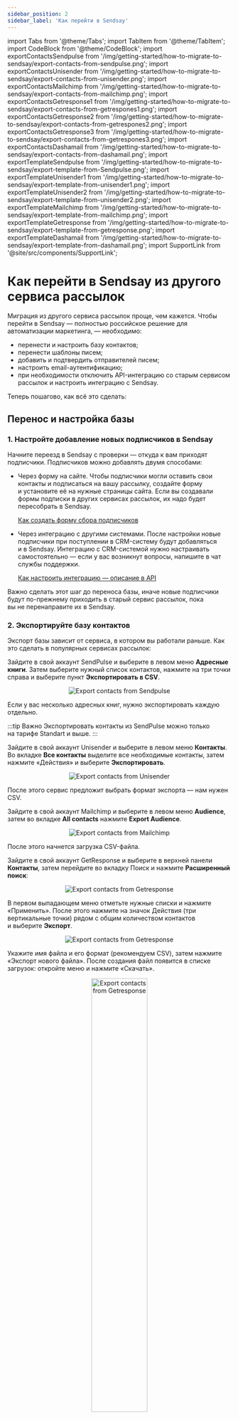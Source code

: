 ```yaml
---
sidebar_position: 2
sidebar_label: 'Как перейти в Sendsay'
---
```


import Tabs from '@theme/Tabs';
import TabItem from '@theme/TabItem';
import CodeBlock from '@theme/CodeBlock';
import exportContactsSendpulse from '/img/getting-started/how-to-migrate-to-sendsay/export-contacts-from-sendpulse.png';
import exportContactsUnisender from '/img/getting-started/how-to-migrate-to-sendsay/export-contacts-from-unisender.png';
import exportContactsMailchimp from '/img/getting-started/how-to-migrate-to-sendsay/export-contacts-from-mailchimp.png';
import exportContactsGetresponse1 from '/img/getting-started/how-to-migrate-to-sendsay/export-contacts-from-getrespones1.png';
import exportContactsGetresponse2 from '/img/getting-started/how-to-migrate-to-sendsay/export-contacts-from-getrespones2.png';
import exportContactsGetresponse3 from '/img/getting-started/how-to-migrate-to-sendsay/export-contacts-from-getrespones3.png';
import exportContactsDashamail from '/img/getting-started/how-to-migrate-to-sendsay/export-contacts-from-dashamail.png';
import exportTemplateSendpulse from '/img/getting-started/how-to-migrate-to-sendsay/export-template-from-Sendpulse.png';
import exportTemplateUnisender1 from '/img/getting-started/how-to-migrate-to-sendsay/export-template-from-unisender1.png';
import exportTemplateUnisender2 from '/img/getting-started/how-to-migrate-to-sendsay/export-template-from-unisender2.png';
import exportTemplateMailchimp from '/img/getting-started/how-to-migrate-to-sendsay/export-template-from-mailchimp.png';
import exportTemplateGetresponse from '/img/getting-started/how-to-migrate-to-sendsay/export-template-from-getresponse.png';
import exportTemplateDashamail from '/img/getting-started/how-to-migrate-to-sendsay/export-template-from-dashamail.png';
import SupportLink from '@site/src/components/SupportLink';

# Как перейти в Sendsay из другого сервиса рассылок

Миграция из другого сервиса рассылок проще, чем кажется. Чтобы перейти в&nbsp;Sendsay&nbsp;&mdash; полностью российское решение для автоматизации маркетинга,&nbsp;&mdash; необходимо:

- перенести и&nbsp;настроить базу контактов;
- перенести шаблоны писем;
- добавить и&nbsp;подтвердить отправителей писем;
- настроить email-аутентификацию;
- при необходимости отключить API-интеграцию со&nbsp;старым сервисом рассылок и&nbsp;настроить интеграцию с&nbsp;Sendsay.

Теперь пошагово, как всё это сделать:

## Перенос и&nbsp;настройка базы

### 1. Настройте добавление новых подписчиков в&nbsp;Sendsay

Начните переезд в&nbsp;Sendsay с&nbsp;проверки&nbsp;&mdash; откуда к&nbsp;вам приходят подписчики. Подписчиков можно добавлять двумя способами:

- Через форму на&nbsp;сайте. Чтобы подписчики могли оставить свои контакты и&nbsp;подписаться на&nbsp;вашу рассылку, создайте форму и&nbsp;установите её&nbsp;на&nbsp;нужные страницы сайта. Если вы&nbsp;создавали формы подписки в&nbsp;других сервисах рассылок, их&nbsp;надо будет пересобрать в&nbsp;Sendsay.

  [Как создать форму сбора подписчиков](https://docs.sendsay.ru/forms/signup-forms)

- Через интеграцию с&nbsp;другими системами. После настройки новые подписчики при поступлении в&nbsp;CRM-систему будут добавляться и&nbsp;в&nbsp;Sendsay. Интеграцию с&nbsp;CRM-системой нужно настраивать самостоятельно&nbsp;&mdash; если у&nbsp;вас возникнут вопросы, <SupportLink>напишите в чат службы поддержки</SupportLink>.

  [Как настроить интеграцию — описание в API](https://sendsay.ru/api/api.html#%D0%98%D0%BD%D1%82%D0%B5%D0%B3%D1%80%D0%B0%D1%86%D0%B8%D1%8F)

Важно сделать этот шаг до&nbsp;переноса базы, иначе новые подписчики будут по-прежнему приходить в&nbsp;старый сервис рассылок, пока вы&nbsp;не&nbsp;перенаправите их&nbsp;в&nbsp;Sendsay.

### 2. Экспортируйте базу контактов

Экспорт базы зависит от&nbsp;сервиса, в&nbsp;котором вы&nbsp;работали раньше. Как это сделать в&nbsp;популярных сервисах рассылок:

<Tabs>
<TabItem value="key1" label="В SendPulse">

Зайдите в&nbsp;свой аккаунт SendPulse и&nbsp;выберите в&nbsp;левом меню **Адресные книги**. Затем выберите нужный список контактов, нажмите на&nbsp;три точки справа и&nbsp;выберите пункт **Экспортировать в&nbsp;CSV**.

<p align="center">
  <img src={exportContactsSendpulse} alt="Export contacts from Sendpulse" />
</p>

Если у&nbsp;вас несколько адресных книг, нужно экспортировать каждую отдельно.

:::tip Важно
Экспортировать контакты из&nbsp;SendPulse можно только на&nbsp;тарифе Standart и&nbsp;выше.
:::

</TabItem>
<TabItem value="key2" label="В Unisender">

Зайдите в&nbsp;свой аккаунт Unisender и&nbsp;выберите в&nbsp;левом меню **Контакты**. Во&nbsp;вкладке **Все контакты** выделите все необходимые контакты, затем нажмите &laquo;Действия&raquo; и&nbsp;выберите **Экспортировать**.

<p align="center">
  <img src={exportContactsUnisender} alt="Export contacts from Unisender" />
</p>

После этого сервис предложит выбрать формат экспорта&nbsp;&mdash; нам нужен CSV.

</TabItem>
<TabItem value="key3" label="В Mailchimp">

Зайдите в&nbsp;свой аккаунт Mailchimp и&nbsp;выберите в&nbsp;левом меню **Audience**, затем во&nbsp;вкладке **All contacts** нажмите **Export Audience**.

<p align="center">
  <img src={exportContactsMailchimp} alt="Export contacts from Mailchimp" />
</p>

После этого начнется загрузка CSV-файла.

</TabItem>
<TabItem value="key4" label="В GetResponse">

Зайдите в&nbsp;свой аккаунт GetResponse и&nbsp;выберите в&nbsp;верхней панели **Контакты**, затем перейдите во&nbsp;вкладку Поиск и&nbsp;нажмите **Расширенный поиск**:

<p align="center">
  <img src={exportContactsGetresponse1} alt="Export contacts from Getresponse" />
</p>

В&nbsp;первом выпадающем меню отметьте нужные списки и&nbsp;нажмите &laquo;Применить&raquo;. После этого нажмите на&nbsp;значок Действия (три вертикальные точки) рядом с&nbsp;общим количеством контактов и&nbsp;выберите **Экспорт**.

<p align="center">
  <img src={exportContactsGetresponse2} alt="Export contacts from Getresponse" />
</p>

Укажите имя файла и&nbsp;его формат (рекомендуем CSV), затем нажмите &laquo;Экспорт нового файла&raquo;. После создания файл появится в&nbsp;списке загрузок: откройте меню и&nbsp;нажмите &laquo;Скачать&raquo;.

<p align="center">
  <img width="50%" src={exportContactsGetresponse3} alt="Export contacts from Getresponse" />
</p>

</TabItem>
<TabItem value="key5" label="В DashaMail">

Зайдите в&nbsp;свой аккаунт DashaMail и&nbsp;выберите и&nbsp;выберите в&nbsp;верхней панели **Адресные базы**. Затем откройте нужный список контактов, нажмите **Экспорт** и&nbsp;выберите формат файла CSV.

<p align="center">
  <img src={exportContactsDashamail} alt="Export contacts from DashaMail" />
</p>

Если у&nbsp;вас несколько адресных баз, нужно экспортировать каждую отдельно.

</TabItem>
</Tabs>

### 3. Подготовьте файл для импорта

Проверьте формат файла, расположение данных, формат записи дат и&nbsp;телефонных номеров. Подробнее о&nbsp;том, как должен выглядеть файл для импорта&nbsp;&mdash; в&nbsp;статье по&nbsp;ссылке ниже.

[Как подготовить файл для импорта](https://docs.sendsay.ru/subscribers/import-and-export/how-to-prepare-file-for-import)

### 4. Импортируйте подписчиков в&nbsp;Sendsay

:::tip Важно
Количество подписчиков ограничено тарифом&nbsp;&mdash; чтобы узнать лимиты, откройте меню аккаунта и&nbsp;выберите пункт **Оплата**. Если вы&nbsp;хотите импортировать более крупную базу, необходимо сменить тариф.
:::

Импортируйте контакты и&nbsp;данные подписчиков в&nbsp;Sendsay. Также перенесите неподтверждённых подписчиков&nbsp;&mdash; им&nbsp;можно будет отправить письма подтверждения подписки.

[Как импортировать подписчиков](https://docs.sendsay.ru/subscribers/import-and-export/how-to-import-subscribers)

Подтверждения также потребуют ролевые адреса (например, info@, list@, hello@, support@, sales@). Если это список ваших B2B-клиентов, <SupportLink>напишите в чат техподдержки</SupportLink> &mdash; вам помогут их&nbsp;активировать.

[Как активировать неподтверждённые адреса](https://docs.sendsay.ru/subscribers/contacts/how-to-activate-inactive-contacts)

Если вы&nbsp;планируете регулярно импортировать подписчиков, можно настроить автоматический импорт из&nbsp;файла, размещённого на&nbsp;вашем сервере. Так сервис будет загружать оттуда новые данные в&nbsp;указанное время.

[Как запустить импорт подписчиков по&nbsp;расписанию](https://docs.sendsay.ru/automations/autoimport/how-to-set-autoimport)

### 5. Перенесите отписавшиеся контакты

Отписавшиеся контакты импортировать в&nbsp;базу необязательно, но&nbsp;чтобы случайно не&nbsp;отправить им&nbsp;рассылки, добавьте их&nbsp;адреса в&nbsp;стоп-лист &laquo;Заблокированы вручную&raquo;&nbsp;&mdash; тогда они будут исключаться из&nbsp;рассылок.

:::tip Важно
Контакты из&nbsp;стоп-листа &laquo;Отписались от&nbsp;всех рассылок&raquo; нельзя удалить вручную или через API. Они станут доступны для рассылок, когда их&nbsp;владельцы переподпишутся на&nbsp;вас.
:::

Как добавить подписчиков в&nbsp;стоп-лист:

1. Зайдите в&nbsp;раздел **Подписчики &rarr; Стоп-листы** и&nbsp;откройте стоп-лист &laquo;Заблокированы вручную&raquo;.
2. Нажмите синюю кнопку &laquo;Добавить в&nbsp;стоп-лист&raquo; и&nbsp;вставьте список контактов в&nbsp;форму.

Также желательно настроить в&nbsp;текущем сервисе интеграцию с&nbsp;Sendsay, чтобы в&nbsp;стоп-лист автоматически передавались все новые отписки&nbsp;&mdash; они могут приходить от&nbsp;старых рассылок ещё пару месяцев.

[Как добавить контакт в&nbsp;стоп-лист через API](https://sendsay.ru/api/api.html#Внести-в-стоп-лист)

Рекомендуем не&nbsp;удалять аккаунт в&nbsp;текущем сервисе ещё пару недель после переезда, чтобы точно ничего не&nbsp;забыть в&nbsp;старой базе.

## Перенос шаблонов писем

Переносить письма из&nbsp;старого сервиса в&nbsp;Sendsay необязательно: вы&nbsp;сможете создать новые письма в&nbsp;нашем блочном редакторе.

[Как создать письмо в&nbsp;блочном редакторе](https://docs.sendsay.ru/email-campaigns/create-your-campaign/drag-and-drop-editor)

Если требуется перенести шаблоны писем, продолжайте следовать инструкции&nbsp;&mdash; далее рассказываем, как экспортировать письма из&nbsp;популярных сервисов рассылок.

### 6. Экспортируйте шаблоны писем из старого сервиса

Как это сделать:

<Tabs>
<TabItem value="key6" label="В SendPulse">

В&nbsp;левом меню перейдите в&nbsp;раздел **Шаблоны &rarr; Личные**. Затем выберите нужный шаблон, откройте список у&nbsp;его названия и&nbsp;выберите **Экспортировать шаблон**.

<p align="center">
  <img src={exportTemplateSendpulse} alt="Export the template from Sendpulse" />
</p>

:::tip Важно
Экспортировать шаблоны писем из&nbsp;SendPulse можно только на&nbsp;тарифе Standart и&nbsp;выше.
:::

Если вы&nbsp;хотите перенести несколько писем, нужно экспортировать каждое отдельно.

</TabItem>
<TabItem value="key7" label="В Unisender">

В&nbsp;левом меню перейдите в&nbsp;раздел **Рассылки &rarr; Письма**, затем выберите нужное письмо и&nbsp;зайдите в&nbsp;его карточку:

<p align="center">
  <img src={exportTemplateUnisender1} alt="Export the template from Unisender" />
</p>

На&nbsp;шаге Отправить рассылку нажмите три точки у&nbsp;предпросмотра письма и&nbsp;выберите **Отправить архив письма на&nbsp;почту**:

<p align="center">
  <img src={exportTemplateUnisender2} alt="Export the template from Unisender" />
</p>

Перейдите в&nbsp;свою почту, откройте письмо от&nbsp;Unisender и&nbsp;скачайте архив по&nbsp;ссылке.

:::tip Важно
Файл с&nbsp;архивом доступен для скачивания 24&nbsp;часа с&nbsp;момента отправки письма.
:::

Если вы&nbsp;хотите перенести несколько писем, нужно экспортировать каждое отдельно.

</TabItem>
<TabItem value="key8" label="В Mailchimp">

В&nbsp;аккаунте Mailchimp можно экспортировать разом все кампании и&nbsp;шаблоны. Для этого аерейдите в&nbsp;меню аккаунта, нажав на&nbsp;свой логин в&nbsp;левом нижнем углу, и&nbsp;выберите пункт **Profile &rarr; Settings &rarr; Manage my&nbsp;data**.

Отметьте галочками пункты **Campaigns** и&nbsp;**Templates**, выберите нужный период и&nbsp;нажмите &laquo;Export Data&raquo;:

<p align="center">
  <img src={exportTemplateMailchimp} alt="Export the template from Mailchimp" />
</p>

:::tip Важно
В Mailchimp есть ограничение на один экспорт в течение 24 часов.
:::

</TabItem>
<TabItem value="key9" label="В GetResponse">

В&nbsp;верхнем меню перейдите в&nbsp;раздел **Email-маркетинг &rarr; Мои шаблоны**, выберите нужный шаблон, нажмите три точки и&nbsp;нажмите Скачать HTML.

<p align="center">
  <img src={exportTemplateGetresponse} alt="Export the template from GetResponse" />
</p>

Если вы&nbsp;хотите перенести несколько писем, нужно экспортировать каждое отдельно.

</TabItem>
<TabItem value="key10" label="В DashaMail">

У&nbsp;DashaMail нет возможности экспорта шаблонов и&nbsp;писем, но&nbsp;вы&nbsp;можете скопировать HTML-код шаблона и&nbsp;перенести его в&nbsp;Sendsay. Для этого в&nbsp;верхнем меню перейдите в&nbsp;раздел **Шаблоны**, выберите нужный макет и&nbsp;нажмите &laquo;Редактировать&raquo;.

<p align="center">
  <img src={exportTemplateDashamail} alt="Export the template from DashaMail" />
</p>

Скопируйте содержимое письма во&nbsp;вкладке **HTML-код** и&nbsp;сохраните его, например, в&nbsp;Блокноте.

</TabItem>
</Tabs>

### 7. Перенесите шаблоны писем в&nbsp;Sendsay

Чтобы перенести шаблоны писем в&nbsp;новый сервис рассылок, необходимо загрузить полученный HTML-код. Его можно загрузить как в&nbsp;шаблон, так и&nbsp;в&nbsp;рассылку.

[Как загрузить HTML-шаблон](https://docs.sendsay.ru/email-campaigns/create-your-campaign/how-to-upload-html-template)

После переноса шаблонов проверьте данные персонализации, а также ссылки для отписки и веб-версии писем. В этом вам помогут наши материалы:

- [Как персонализировать рассылку](https://docs.sendsay.ru/email-campaigns/personalization/how-to-personalize-campaign)
- [Футер в письме](https://docs.sendsay.ru/email-campaigns/settings/campaign-footer)
- [Веб-версия письма](https://docs.sendsay.ru/email-campaigns/create-your-campaign/web-version)

Когда база контактов и&nbsp;шаблоны писем перенесены в&nbsp;Sendsay, переходите к&nbsp;следующему этапу миграции.

## Подготовка к&nbsp;работе

### 8. Добавьте и&nbsp;подтвердите отправителя писем

Отправитель письма&nbsp;&mdash; это имя и&nbsp;электронный адрес, от&nbsp;которого получателям приходит рассылка. Если вы&nbsp;долго использовали определённое имя отправителя, лучше оставить его без изменений, чтобы не&nbsp;путать подписчиков.

:::tip Важно
В&nbsp;качестве отправителей нельзя использовать бесплатные адреса на&nbsp;Mail.ru, Gmail.com и&nbsp;Yandex.ru, потому что это противоречит DMARC-политикам этих доменов и&nbsp;нашей [антиспам-политике](https://sendsay.ru/about/antispam).
:::

Чтобы добавить отправителя писем:

1. В&nbsp;правом верхнем углу нажмите на&nbsp;свой логин и&nbsp;в&nbsp;меню аккаунта выберите **Настройки системы**. Во&nbsp;вкладке **Отправители** нажмите &laquo;Добавить отправителя&raquo;.
2. Введите имя и&nbsp;адрес.

Теперь нужно подтвердить отправителя: на&nbsp;указанную почту придёт письмо подтверждения&nbsp;&mdash; перейдите по&nbsp;ссылке из&nbsp;него, чтобы активировать адрес.

Также вы&nbsp;можете добавить аватар отправителя.

[Как настроить аватар отправителя](https://docs.sendsay.ru/email-campaigns/settings/sender-avatar)

### 9. Настройте email-аутентификацию (опционально)​

Email-аутентификация защищает рассылки от&nbsp;злоумышленников, которые теоретически могут отправить письмо от&nbsp;вашего имени и&nbsp;адреса, подставив своё содержание (это называется фишинг).

Есть два способа настройки аутентификации:

- вы&nbsp;можете самостоятельно подключить домен к&nbsp;Sendsay, настроив DKIM-подпись,
- либо можно заказать полную настройку email-аутентификации у&nbsp;наших специалистов&nbsp;&mdash; вам настроят DKIM-подпись, SPF-подпись, DMARC-политику и&nbsp;дополнительные параметры домена. Это платная услуга: чтобы узнать стоимость и&nbsp;заказать, <SupportLink>напишите в чат техподдержки</SupportLink>.

Также у&nbsp;нас есть большая основная статья про email-аутентификацию, которая подробно объясняет её&nbsp;принцип работы и&nbsp;порядок настройки.

[Как подключить домен и&nbsp;настроить email-аутентификацию](https://docs.sendsay.ru/email-campaigns/settings/how-to-connect-domain)

### 10. Настройте интеграции с внешними системами (опционально)​

Если для рассылок подтягивались данные с&nbsp;сайта, из&nbsp;CRM или других источников, нужно отключить интеграцию с&nbsp;предыдущим сервисом рассылок. Затем&nbsp;&mdash; настроить взаимодействие Sendsay с&nbsp;внешними системами. Это делается самостоятельно — если у вас возникнут вопросы, <SupportLink>напишите в чат службы поддержки</SupportLink>.

[Интеграции с&nbsp;приложениями](https://docs.sendsay.ru/integrations)

Приятного пользования Sendsay! 🙂
